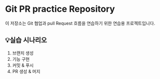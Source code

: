 # Git PR practice Repository

이 저장소는 Git 협업과 pull Request 흐름을 연습하기 위한 연습용 프로젝트입니다.

## 💡실습 시나리오
1. 브랜치 생성
2. 기능 구현
3. 커밋 & 푸시
4. PR 생성 & 머지

